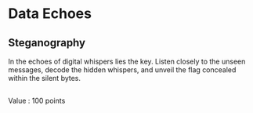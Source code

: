 # Data Echoes
## Steganography


In the echoes of digital whispers lies the key. Listen closely to the unseen messages, decode the hidden whispers, and unveil the flag concealed within the silent bytes.

##

Value : 100 points